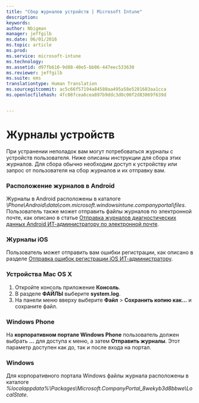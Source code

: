 ```yaml
---
title: "Сбор журналов устройств | Microsoft Intune"
description: 
keywords: 
author: Nbigman
manager: jeffgilb
ms.date: 06/01/2016
ms.topic: article
ms.prod: 
ms.service: microsoft-intune
ms.technology: 
ms.assetid: d97fb610-9d88-40e5-bb06-447eec533630
ms.reviewer: jeffgilb
ms.suite: ems
translationtype: Human Translation
ms.sourcegitcommit: ac5c66f57194a84580aa495a58e5281683aa1cca
ms.openlocfilehash: 4fc08fcea6cea897b9ddc3d0c00f2d83069f639d


---
```


# Журналы устройств

При устранении неполадок вам могут потребоваться журналы с устройств пользователя. Ниже описаны инструкции для сбора этих журналов. Для сбора обычно необходим доступ к устройству или запрос от пользователя на сбор журналов и их отправку вам. 

### Расположение журналов в Android
Журналы в Android расположены в каталоге *<Android Device>\Phone\Android\data\com.microsoft.windowsintune.companyportal\files*. Пользователь также может отправить файлы журналов по электронной почте, как описано в статье [Отправка журналов диагностических данных Android ИТ-администратору по электронной почте](/intune/enduser/send-diagnostic-data-logs-to-your-it-administrator-using-email-android).

### Журналы iOS

Пользователь может отправить вам ошибки регистрации, как описано в разделе [Отправка ошибок регистрации iOS ИТ-администратору](/intune/enduser/send-errors-to-your-it-admin-ios).

### Устройства Mac OS X

1. Откройте консоль приложение **Консоль**.
2. В разделе **ФАЙЛЫ** выберите **system.log**.
3. На панели меню вверху выберите **Файл** > **Сохранить копию как...** и сохраните файл.

### Windows Phone

На **корпоративном портале Windows Phone** пользователь должен выбрать **...** для доступа к меню, а затем **Отправить журналы**. Этот параметр доступен как до, так и после входа на портал.

### Windows

Для корпоративного портала Windows файлы журнала расположены в каталоге *%localappdata%\Packages\Microsoft.CompanyPortal_8wekyb3d8bbwe\LocalState*.



<!--HONumber=Jun16_HO4-->



